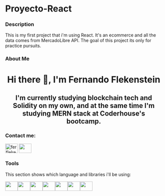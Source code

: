 <h1>Proyecto-React</h1>
<h3>Description</h3>
<p>This is my first project that i'm using React. It's an ecommerce and all the data comes from MercadoLibre API. The goal of this project its only for practice pursuits.</p>

<h3>About Me</h3>
<h1 align="center">Hi there 👋, I'm Fernando Flekenstein</h1>
<h2 align="center">I'm currently studying blockchain tech and Solidity on my own, and at the same time I'm studying MERN stack at Coderhouse's bootcamp. </h2>

<h3 align="left">Contact me:</h3>
<p align="left">
  <a href="https://instagram.com/ferflekenstein" target="blank"><img align="center" src="https://raw.githubusercontent.com/rahuldkjain/github-profile-readme-generator/master/src/images/icons/Social/instagram.svg" alt="ferflekenstein" height="30" width="40" /></a>
  <a href="https://www.linkedin.com/in/fernando-flekenstein/" target="blank"><img align="center" src="https://cdn.jsdelivr.net/gh/devicons/devicon/icons/linkedin/linkedin-original.svg" height="30" width="40" /></a>
</p>
 
<h3>Tools</h3>
<p>This section shows which language and libraries i'll be using:</p>
<img src="https://cdn.jsdelivr.net/gh/devicons/devicon/icons/javascript/javascript-original.svg" height="30" width="40" /><img src="https://cdn.jsdelivr.net/gh/devicons/devicon/icons/html5/html5-original.svg" height="30" width="40" /><img src="https://cdn.jsdelivr.net/gh/devicons/devicon/icons/css3/css3-original.svg" height="30" width="40" /><img src="https://cdn.jsdelivr.net/gh/devicons/devicon/icons/react/react-original.svg" height="30" width="40" /><img src="https://cdn.jsdelivr.net/gh/devicons/devicon/icons/bootstrap/bootstrap-original.svg" height="30" width="40" /><img src="https://cdn.jsdelivr.net/gh/devicons/devicon/icons/git/git-original.svg" height="30" width="40" /><img src="https://cdn.jsdelivr.net/gh/devicons/devicon/icons/github/github-original.svg" height="30" width="40" />
            
          
            
          
            
          
          
          
            
          



